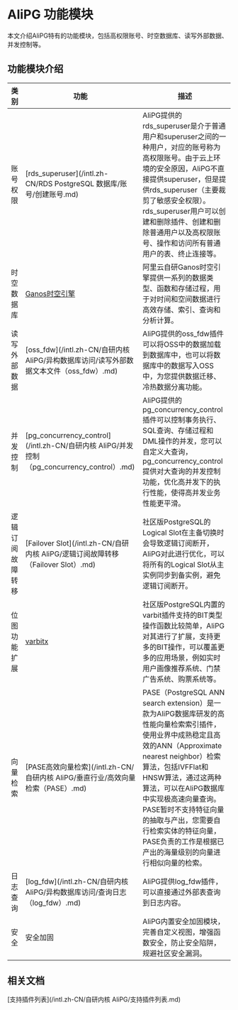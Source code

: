 # AliPG 功能模块

本文介绍AliPG特有的功能模块，包括高权限账号、时空数据库、读写外部数据、并发控制等。

## 功能模块介绍

|类别|功能|描述|
|--|--|--|
|账号权限|[rds\_superuser](/intl.zh-CN/RDS PostgreSQL 数据库/账号/创建账号.md)|AliPG提供的rds\_superuser是介于普通用户和superuser之间的一种用户，对应的账号称为高权限账号。由于云上环境的安全原因，AliPG不直接提供superuser，但是提供rds\_superuser（主要裁剪了敏感安全权限）。rds\_superuser用户可以创建和删除插件、创建和删除普通用户以及高权限账号、操作和访问所有普通用户的表、终止连接等。|
|时空数据库|[Ganos时空引擎](/intl.zh-CN/时空数据库/简介.md)|阿里云自研Ganos时空引擎提供一系列的数据类型、函数和存储过程，用于对时间和空间数据进行高效存储、索引、查询和分析计算。|
|读写外部数据|[oss\_fdw](/intl.zh-CN/自研内核 AliPG/异构数据库访问/读写外部数据文本文件（oss_fdw）.md)|AliPG提供的oss\_fdw插件可以将OSS中的数据加载到数据库中，也可以将数据库中的数据写入OSS中，为您提供数据迁移、冷热数据分离功能。|
|并发控制|[pg\_concurrency\_control](/intl.zh-CN/自研内核 AliPG/并发控制（pg_concurrency_control）.md)|AliPG提供的pg\_concurrency\_control插件可以控制事务执行、SQL查询、存储过程和DML操作的并发，您可以自定义大查询，pg\_concurrency\_control提供对大查询的并发控制功能，优化高并发下的执行性能，使得高并发业务性能更平滑。|
|逻辑订阅故障转移|[Failover Slot](/intl.zh-CN/自研内核 AliPG/逻辑订阅故障转移（Failover Slot）.md)|社区版PostgreSQL的Logical Slot在主备切换时会导致逻辑订阅断开，AliPG对此进行优化，可以将所有的Logical Slot从主实例同步到备实例，避免逻辑订阅断开。|
|位图功能扩展|[varbitx]()|社区版PostgreSQL内置的varbit插件支持的BIT类型操作函数比较简单，AliPG对其进行了扩展，支持更多的BIT操作，可以覆盖更多的应用场景，例如实时用户画像推荐系统、门禁广告系统、购票系统等。|
|向量检索|[PASE高效向量检索](/intl.zh-CN/自研内核 AliPG/垂直行业/高效向量检索（PASE）.md)|PASE（PostgreSQL ANN search extension）是一款为AliPG数据库研发的高性能向量检索索引插件，使用业界中成熟稳定且高效的ANN（Approximate nearest neighbor）检索算法，包括IVFFlat和HNSW算法，通过这两种算法，可以在AliPG数据库中实现极高速向量查询。PASE暂时不支持特征向量的抽取与产出，您需要自行检索实体的特征向量，PASE负责的工作是根据已产出的海量级别的向量进行相似向量的检索。|
|日志查询|[log\_fdw](/intl.zh-CN/自研内核 AliPG/异构数据库访问/查询日志（log_fdw）.md)|AliPG提供log\_fdw插件，可以直接通过外部表查询到日志内容。|
|安全|安全加固|AliPG内置安全加固模块，完善自定义视图，增强函数安全，防止安全陷阱，规避社区安全漏洞。|

## 相关文档

[支持插件列表](/intl.zh-CN/自研内核 AliPG/支持插件列表.md)

